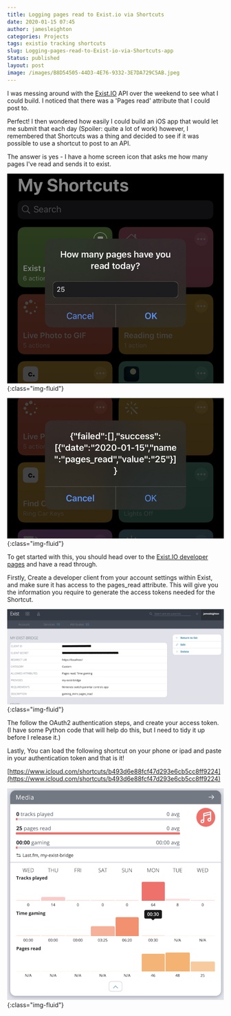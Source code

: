 ```yaml
---
title: Logging pages read to Exist.io via Shortcuts
date: 2020-01-15 07:45
author: jamesleighton
categories: Projects
tags: existio tracking shortcuts
slug: Logging-pages-read-to-Exist-io-via-Shortcuts-app
Status: published
layout: post
image: /images/B8D54505-44D3-4E76-9332-3E7DA729C5AB.jpeg
---
```


I was messing around with the [Exist.IO](http://exist.IO) API over the weekend to see what I could build. I noticed that there was a 'Pages read' attribute that I could post to.

Perfect! I then wondered how easily I could build an iOS app that would let me submit that each day (Spoiler: quite a lot of work) however, I remembered that Shortcuts was a thing and decided to see if it was possible to use a shortcut to post to an API.

The answer is yes - I have a home screen icon that asks me how many pages I've read and sends it to exist.

![Shortcut App - Prompt to enter pages read](/images/B8D54505-44D3-4E76-9332-3E7DA729C5AB.jpeg){:class="img-fluid"}

![Successful Log to Exist.io](/images/BAA4505E-F3F0-47F6-A073-2D5956EC3946.jpeg){:class="img-fluid"}

To get started with this, you should head over to the [Exist.IO developer pages](http://developer.exist.io/) and have a read through.

Firstly, Create a developer client from your account settings within Exist, and make sure it has access to the pages_read attribute. This will give you the information you require to generate the access tokens needed for the Shortcut.

![Exist Developer Dashboard](/images/Screenshot_2020-01-15_at_07.40.00.png){:class="img-fluid"}

The follow the OAuth2 authentication steps, and create your access token. (I have some Python code that will help do this, but I need to tidy it up before I release it.)

Lastly, You can load the following shortcut on your phone or ipad and paste in your authentication token and that is it!

[https://www.icloud.com/shortcuts/b493d6e88fcf47d293e6cb5cc8ff9224](https://www.icloud.com/shortcuts/b493d6e88fcf47d293e6cb5cc8ff9224)

![Exist Dashboard](/images/pages-read2.png){:class="img-fluid"}
